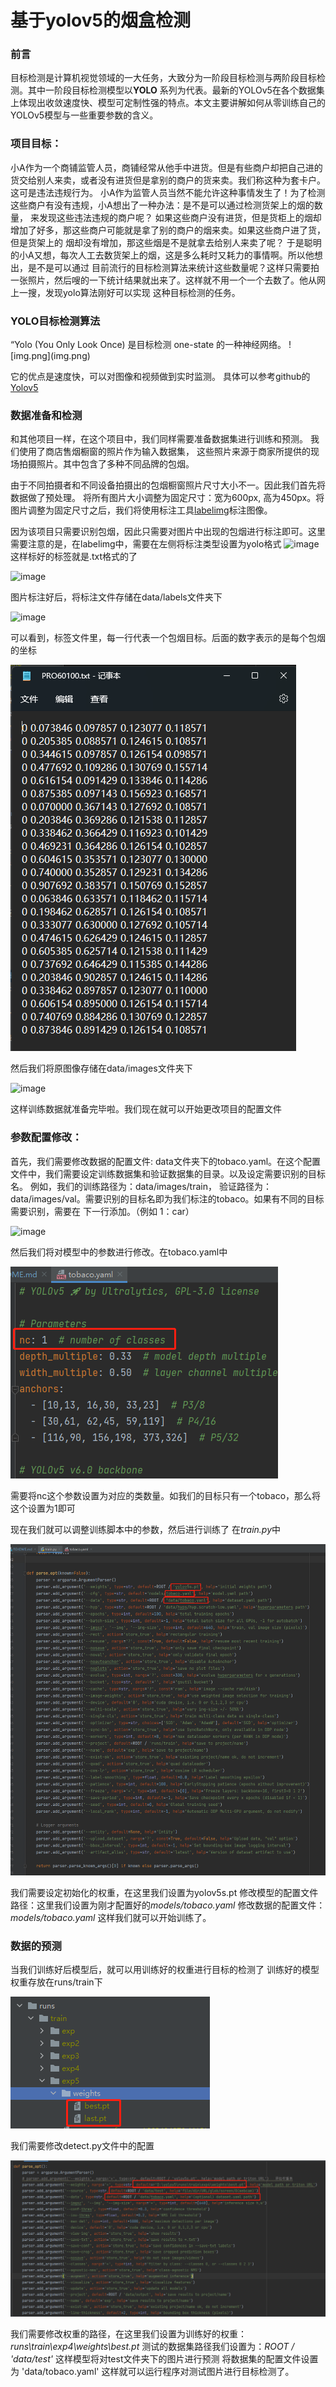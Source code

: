 <h1>基于yolov5的烟盒检测</h1>
<h3>前言</h3>
目标检测是计算机视觉领域的一大任务，大致分为一阶段目标检测与两阶段目标检测。其中一阶段目标检测模型以<b>YOLO</b>
系列为代表。最新的YOLOv5在各个数据集上体现出收敛速度快、模型可定制性强的特点。本文主要讲解如何从零训练自己的YOLOv5模型与一些重要参数的含义。
 
<h3>项目目标：</h3>
小A作为一个商铺监管人员，商铺经常从他手中进货。但是有些商户却把自己进的货交给别人来卖，或者没有进货但是拿别的商户的货来卖。我们称这种为套卡户。
这可是违法违规行为。 小A作为监管人员当然不能允许这种事情发生了！为了检测这些商户有没有违规，小A想出了一种办法：是不是可以通过检测货架上的烟的数量，
来发现这些违法违规的商户呢？ 如果这些商户没有进货，但是货柜上的烟却增加了好多，那这些商户可能就是拿了别的商户的烟来卖。如果这些商户进了货，但是货架上的
烟却没有增加，那这些烟是不是就拿去给别人来卖了呢？ 于是聪明的小A又想，每次人工去数货架上的烟，这是多么耗时又耗力的事情啊。所以他想出，是不是可以通过
目前流行的目标检测算法来统计这些数量呢？这样只需要拍一张照片，然后嗖的一下统计结果就出来了。这样就不用一个一个去数了。他从网上一搜，发现yolo算法刚好可以实现
这种目标检测的任务。



<h3>YOLO目标检测算法</h3>
“Yolo (You Only Look Once) 是目标检测 one-state 的一种神经网络。
![img.png](img.png)

它的优点是速度快，可以对图像和视频做到实时监测。
具体可以参考github的<a href = "https://github.com/ultralytics/yolov5">Yolov5</a>


<h3>数据准备和检测</h3>
和其他项目一样，在这个项目中，我们同样需要准备数据集进行训练和预测。 我们使用了商店售烟橱窗的照片作为输入数据集，
这些照片来源于商家所提供的现场拍摄照片。其中包含了多种不同品牌的包烟。

由于不同拍摄者和不同设备拍摄出的包烟橱窗照片尺寸大小不一。因此我们首先将数据做了预处理。
将所有图片大小调整为固定尺寸：宽为600px, 高为450px。将图片调整为固定尺寸之后，我们将使用标注工具<a href = "https://github.com/heartexlabs/labelImg">labelimg</a>标注图像。

因为该项目只需要识别包烟，因此只需要对图片中出现的包烟进行标注即可。这里需要注意的是，在labelimg中，需要在左侧将标注类型设置为yolo格式
![image](https://user-images.githubusercontent.com/30151896/201564435-2831eea4-2d6e-42dd-9085-f5ef7049bd03.png) 这样标好的标签就是.txt格式的了


![image](https://user-images.githubusercontent.com/30151896/201564443-456a9aba-53dd-40dd-816a-4d4c20e24a30.png)

图片标注好后，将标注文件存储在data/labels文件夹下

![image](https://user-images.githubusercontent.com/30151896/201564466-1d06f51b-7e53-4069-9ba4-0379ea7e12cf.png)


可以看到，标签文件里，每一行代表一个包烟目标。后面的数字表示的是每个包烟的坐标

![img_1.png](img_1.png)



然后我们将原图像存储在data/images文件夹下

![image](https://user-images.githubusercontent.com/30151896/201564477-73fcbaf5-742d-48a0-acfe-4ac3d248a747.png)

这样训练数据就准备完毕啦。我们现在就可以开始更改项目的配置文件


<h3>参数配置修改：</h3>
首先，我们需要修改数据的配置文件: data文件夹下的tobaco.yaml。在这个配置文件中，我们需要设定训练数据集和验证数据集的目录。以及设定需要识别的目标名。
例如，我们的训练路径为：data/images/train， 验证路径为：data/images/val。需要识别的目标名即为我们标注的tobaco。如果有不同的目标需要识别，需要在
下一行添加。（例如 1：car）

![image](https://user-images.githubusercontent.com/30151896/201565309-2b3b015b-49b0-4588-aa4b-f98725eb706c.png)


 
然后我们将对模型中的参数进行修改。在tobaco.yaml中

![img_2.png](img_2.png)

需要将nc这个参数设置为对应的类数量。如我们的目标只有一个tobaco，那么将这个设置为1即可

现在我们就可以调整训练脚本中的参数，然后进行训练了
在<i>train.py</i>中

![img_3.png](img_3.png)

我们需要设定初始化的权重，在这里我们设置为yolov5s.pt
修改模型的配置文件路径：这里我们设置为刚才配置好的<i>models/tobaco.yaml</i>
修改数据的配置文件：<i>models/tobaco.yaml</i>
这样我们就可以开始训练了。



<h3>数据的预测</h3>
当我们训练好后模型后，就可以用训练好的权重进行目标的检测了
训练好的模型权重存放在runs/train下

![img_4.png](img_4.png)

我们需要修改detect.py文件中的配置

![img_6.png](img_6.png)

我们需要修改权重的路径，在这里我们设置为训练好的权重：<i>runs\train\exp4\weights\best.pt</i>
测试的数据集路径我们设置为：<i>ROOT / 'data/test'</i> 这样模型将对test文件夹下的图片进行预测
将数据集的配置文件设置为 'data/tobaco.yaml'
这样就可以运行程序对测试图片进行目标检测了。


